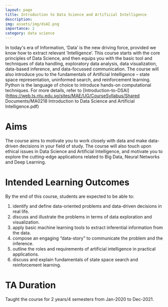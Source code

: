 ```yaml
---
layout: page
title: Introduction to Data Science and Artificial Intelligence
description: 
img: assets/img/dsAI.png 
importance: 1
category: data science
---
```


In today's era of Information, ‘Data’ is the new driving force, provided we know how to extract relevant ‘Intelligence’. This course starts with the core principles of Data Science, and then equips you with the basic tool and techniques of data handling, exploratory data analysis, data visualization, data-based inference, and data-focussed communication. The course will also introduce you to the fundamentals of Artificial Intelligence – state space representation, uninformed search, and reinforcement learning. Python is the language of choice to introduce hands-on computational techniques. For more details, refer to [Introduction-to-DSAI](https://web.ts.ntu.edu.sg/sites/MAE/UG/CourseSyllabus/Shared Documents/MA0218 Introduction to Data Science and Artificial Intelligence.pdf)



Aims
======
The course aims to motivate you to work closely with data and make data-driven decisions in your field of study. The course will also touch upon ethical issues in Data Science and Artificial Intelligence, and motivate you to explore the cutting-edge applications related to Big Data, Neural Networks and Deep Learning. 

Intended Learning Outcomes
======
By the end of this course, students are expected to be able to:
1. identify and define data-oriented problems and data-driven decisions in real life.
2. discuss and illustrate the problems in terms of data exploration and visualization.
3. apply basic machine learning tools to extract inferential information from the data.
4. compose an engaging “data-story” to communicate the problem and the inference.
5. outline the roles and requirements of artificial intelligence in practical applications.
6. discuss and explain fundamentals of state space search and reinforcement learning.


TA Duration
======
Taught the course for 2 years/4 semesters from Jan-2020 to Dec-2021.




